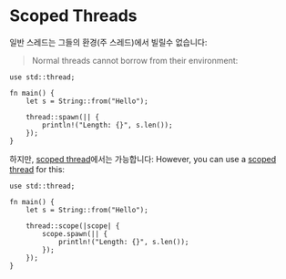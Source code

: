 # Scoped Threads

일반 스레드는 그들의 환경(주 스레드)에서 빌릴수 없습니다:
> Normal threads cannot borrow from their environment:

```rust,editable,compile_fail
use std::thread;

fn main() {
    let s = String::from("Hello");

    thread::spawn(|| {
        println!("Length: {}", s.len());
    });
}
```

하지만, [scoped thread][1]에서는 가능합니다:
However, you can use a [scoped thread][1] for this:

```rust,editable
use std::thread;

fn main() {
    let s = String::from("Hello");

    thread::scope(|scope| {
        scope.spawn(|| {
            println!("Length: {}", s.len());
        });
    });
}
```

[1]: https://doc.rust-lang.org/std/thread/fn.scope.html
